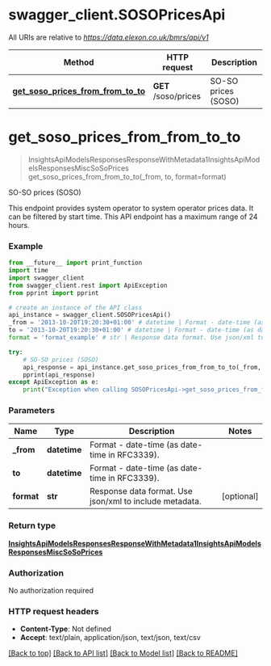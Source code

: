 # swagger_client.SOSOPricesApi

All URIs are relative to *https://data.elexon.co.uk/bmrs/api/v1*

Method | HTTP request | Description
------------- | ------------- | -------------
[**get_soso_prices_from_from_to_to**](SOSOPricesApi.md#get_soso_prices_from_from_to_to) | **GET** /soso/prices | SO-SO prices (SOSO)

# **get_soso_prices_from_from_to_to**
> InsightsApiModelsResponsesResponseWithMetadata1InsightsApiModelsResponsesMiscSoSoPrices get_soso_prices_from_from_to_to(_from, to, format=format)

SO-SO prices (SOSO)

This endpoint provides system operator to system operator prices data.  It can be filtered by start time.                This API endpoint has a maximum range of 24 hours.

### Example
```python
from __future__ import print_function
import time
import swagger_client
from swagger_client.rest import ApiException
from pprint import pprint

# create an instance of the API class
api_instance = swagger_client.SOSOPricesApi()
_from = '2013-10-20T19:20:30+01:00' # datetime | Format - date-time (as date-time in RFC3339).
to = '2013-10-20T19:20:30+01:00' # datetime | Format - date-time (as date-time in RFC3339).
format = 'format_example' # str | Response data format. Use json/xml to include metadata. (optional)

try:
    # SO-SO prices (SOSO)
    api_response = api_instance.get_soso_prices_from_from_to_to(_from, to, format=format)
    pprint(api_response)
except ApiException as e:
    print("Exception when calling SOSOPricesApi->get_soso_prices_from_from_to_to: %s\n" % e)
```

### Parameters

Name | Type | Description  | Notes
------------- | ------------- | ------------- | -------------
 **_from** | **datetime**| Format - date-time (as date-time in RFC3339). | 
 **to** | **datetime**| Format - date-time (as date-time in RFC3339). | 
 **format** | **str**| Response data format. Use json/xml to include metadata. | [optional] 

### Return type

[**InsightsApiModelsResponsesResponseWithMetadata1InsightsApiModelsResponsesMiscSoSoPrices**](InsightsApiModelsResponsesResponseWithMetadata1InsightsApiModelsResponsesMiscSoSoPrices.md)

### Authorization

No authorization required

### HTTP request headers

 - **Content-Type**: Not defined
 - **Accept**: text/plain, application/json, text/json, text/csv

[[Back to top]](#) [[Back to API list]](../README.md#documentation-for-api-endpoints) [[Back to Model list]](../README.md#documentation-for-models) [[Back to README]](../README.md)

